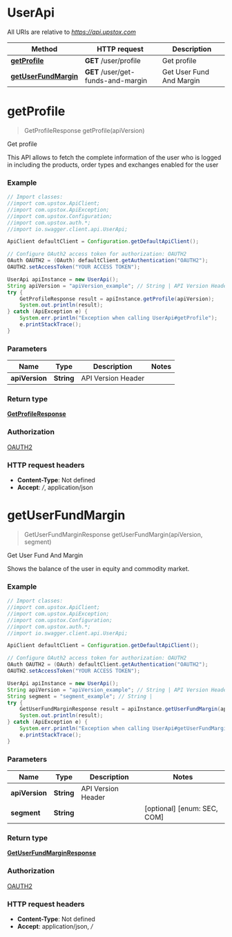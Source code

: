 # UserApi

All URIs are relative to *https://api.upstox.com*

Method | HTTP request | Description
------------- | ------------- | -------------
[**getProfile**](UserApi.md#getProfile) | **GET** /user/profile | Get profile
[**getUserFundMargin**](UserApi.md#getUserFundMargin) | **GET** /user/get-funds-and-margin | Get User Fund And Margin

<a name="getProfile"></a>
# **getProfile**
> GetProfileResponse getProfile(apiVersion)

Get profile

This API allows to fetch the complete information of the user who is logged in including the products, order types and exchanges enabled for the user

### Example
```java
// Import classes:
//import com.upstox.ApiClient;
//import com.upstox.ApiException;
//import com.upstox.Configuration;
//import com.upstox.auth.*;
//import io.swagger.client.api.UserApi;

ApiClient defaultClient = Configuration.getDefaultApiClient();

// Configure OAuth2 access token for authorization: OAUTH2
OAuth OAUTH2 = (OAuth) defaultClient.getAuthentication("OAUTH2");
OAUTH2.setAccessToken("YOUR ACCESS TOKEN");

UserApi apiInstance = new UserApi();
String apiVersion = "apiVersion_example"; // String | API Version Header
try {
    GetProfileResponse result = apiInstance.getProfile(apiVersion);
    System.out.println(result);
} catch (ApiException e) {
    System.err.println("Exception when calling UserApi#getProfile");
    e.printStackTrace();
}
```

### Parameters

Name | Type | Description  | Notes
------------- | ------------- | ------------- | -------------
 **apiVersion** | **String**| API Version Header |

### Return type

[**GetProfileResponse**](GetProfileResponse.md)

### Authorization

[OAUTH2](../README.md#OAUTH2)

### HTTP request headers

 - **Content-Type**: Not defined
 - **Accept**: */*, application/json

<a name="getUserFundMargin"></a>
# **getUserFundMargin**
> GetUserFundMarginResponse getUserFundMargin(apiVersion, segment)

Get User Fund And Margin

Shows the balance of the user in equity and commodity market.

### Example
```java
// Import classes:
//import com.upstox.ApiClient;
//import com.upstox.ApiException;
//import com.upstox.Configuration;
//import com.upstox.auth.*;
//import io.swagger.client.api.UserApi;

ApiClient defaultClient = Configuration.getDefaultApiClient();

// Configure OAuth2 access token for authorization: OAUTH2
OAuth OAUTH2 = (OAuth) defaultClient.getAuthentication("OAUTH2");
OAUTH2.setAccessToken("YOUR ACCESS TOKEN");

UserApi apiInstance = new UserApi();
String apiVersion = "apiVersion_example"; // String | API Version Header
String segment = "segment_example"; // String | 
try {
    GetUserFundMarginResponse result = apiInstance.getUserFundMargin(apiVersion, segment);
    System.out.println(result);
} catch (ApiException e) {
    System.err.println("Exception when calling UserApi#getUserFundMargin");
    e.printStackTrace();
}
```

### Parameters

Name | Type | Description  | Notes
------------- | ------------- | ------------- | -------------
 **apiVersion** | **String**| API Version Header |
 **segment** | **String**|  | [optional] [enum: SEC, COM]

### Return type

[**GetUserFundMarginResponse**](GetUserFundMarginResponse.md)

### Authorization

[OAUTH2](../README.md#OAUTH2)

### HTTP request headers

 - **Content-Type**: Not defined
 - **Accept**: application/json, */*


